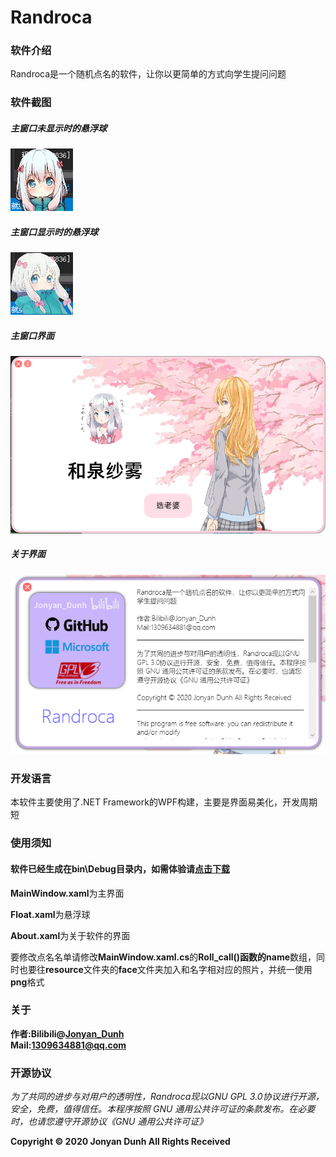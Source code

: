 # Randroca

### 软件介绍

 Randroca是一个随机点名的软件，让你以更简单的方式向学生提问问题

### 软件截图

##### 主窗口未显示时的悬浮球

![image-20200727133244018](https://github.com/JonyanDunh/Randroca/blob/master/image-20200727133244018.png)

##### 主窗口显示时的悬浮球

![image-20200727133350900](https://github.com/JonyanDunh/Randroca/blob/master/image-20200727133350900.png)

##### 主窗口界面

![image-20200727133405856](https://github.com/JonyanDunh/Randroca/blob/master/image-20200727133405856.png)

##### 关于界面

![image-20200727133430138](https://github.com/JonyanDunh/Randroca/blob/master/image-20200727133430138.png)

### 开发语言

本软件主要使用了.NET Framework的WPF构建，主要是界面易美化，开发周期短

### 使用须知

#### 软件已经生成在bin\Debug目录内，如需体验请[点击下载](https://github.com/JonyanDunh/Randroca/blob/master/bin/Debug/Randroca.exe)  


**MainWindow.xaml**为主界面

**Float.xaml**为悬浮球

**About.xaml**为关于软件的界面

要修改点名名单请修改**MainWindow.xaml.cs**的**Roll_call()**函数的**name**数组，同时也要往**resource**文件夹的**face**文件夹加入和名字相对应的照片，并统一使用**png**格式

### 关于

**作者:Bilibili@[Jonyan_Dunh](https://space.bilibili.com/96876893)**  
**Mail:1309634881@qq.com**

### 开源协议

*为了共同的进步与对用户的透明性，Randroca现以GNU GPL 3.0协议进行开源，安全，免费，值得信任。本程序按照 GNU 通用公共许可证的条款发布。在必要时，也请您遵守开源协议《GNU 通用公共许可证》*





**Copyright © 2020 Jonyan Dunh All Rights Received**

